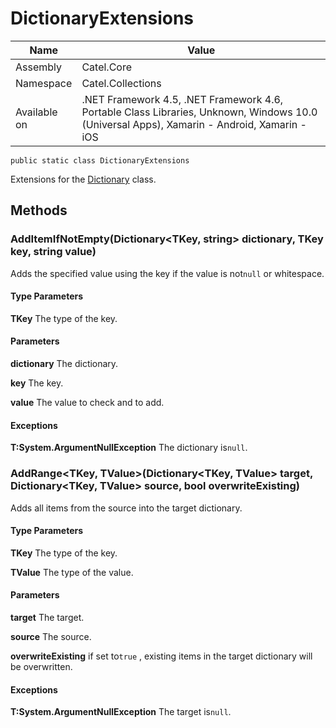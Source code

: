 

# DictionaryExtensions

Name|Value
---|---
Assembly|Catel.Core
Namespace|Catel.Collections
Available on|.NET Framework 4.5, .NET Framework 4.6, Portable Class Libraries, Unknown, Windows 10.0 (Universal Apps), Xamarin - Android, Xamarin - iOS

```
public static class DictionaryExtensions
```

Extensions for the [Dictionary](#) class.



## Methods

### AddItemIfNotEmpty<TKey>(Dictionary<TKey, string> dictionary, TKey key, string value)

Adds the specified value using the key if the value is not`null` or whitespace.

#### Type Parameters

**TKey**
The type of the key.

#### Parameters

**dictionary**
The dictionary.

**key**
The key.

**value**
The value to check and to add.

#### Exceptions

**T:System.ArgumentNullException**
The dictionary is`null`.



### AddRange<TKey, TValue>(Dictionary<TKey, TValue> target, Dictionary<TKey, TValue> source, bool overwriteExisting)

Adds all items from the source into the target dictionary.

#### Type Parameters

**TKey**
The type of the key.

**TValue**
The type of the value.

#### Parameters

**target**
The target.

**source**
The source.

**overwriteExisting**
if set to`true` , existing items in the target dictionary will be overwritten.

#### Exceptions

**T:System.ArgumentNullException**
The target is`null`.



